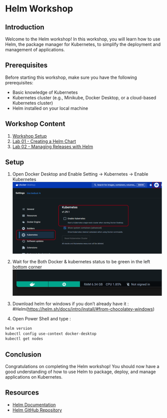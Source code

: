 # Helm Workshop

## Introduction

Welcome to the Helm workshop! In this workshop, you will learn how to use Helm, the package manager for Kubernetes, to simplify the deployment and management of applications.

## Prerequisites

Before starting this workshop, make sure you have the following prerequisites:

- Basic knowledge of Kubernetes
- Kubernetes cluster (e.g., Minikube, Docker Desktop, or a cloud-based Kubernetes cluster)
- Helm installed on your local machine

## Workshop Content

1. [Workshop Setup](#Setup)
2. [Lab 01 - Creating a Helm Chart](./Lab01/create-helm.md)
5. [Lab 02 - Managing Releases with Helm](./Lab02/managing-releases.md)

## Setup
1.	Open Docker Desktop and Enable  Setting -> Kubernetes -> Enable Kubernetes
![docker-desktop](images/docker1.png)

2.	Wait for the Both Docker & kubernetes status to be green in the left bottom corner 
![docker-cluster](images/docker2.png)

3.	Download helm for windows if you don’t already have it : #Helm(https://helm.sh/docs/intro/install/#from-chocolatey-windows)
4.	Open Power Shell and type : 

```powershell
helm version
kubectl config use-context docker-desktop
kubectl get nodes
```

## Conclusion

Congratulations on completing the Helm workshop! You should now have a good understanding of how to use Helm to package, deploy, and manage applications on Kubernetes.

## Resources

- [Helm Documentation](https://helm.sh/docs/)
- [Helm GitHub Repository](https://github.com/helm/helm)

